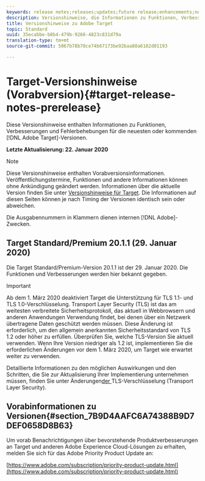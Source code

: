 ```yaml
---
keywords: release notes;releases;updates;future release;enhancements;new features;fixes
description: Versionshinweise, die Informationen zu Funktionen, Verbesserungen und Fehlerbehebungen in den neuesten oder künftigen DNL-Adobe Target-Versionen enthalten.
title: Versionshinweise zu Adobe Target
topic: Standard
uuid: 35ecabbe-b8b4-479b-9266-4823c831d79a
translation-type: tm+mt
source-git-commit: 5067b78b78ce74b67173be92baa88a6182d01193

---
```



# Target-Versionshinweise (Vorabversion){#target-release-notes-prerelease}

Diese Versionshinweise enthalten Informationen zu Funktionen, Verbesserungen und Fehlerbehebungen für die neuesten oder kommenden [!DNL Adobe Target]-Versionen.

**Letzte Aktualisierung: 22. Januar 2020**

>[!NOTE]
>
>Diese Versionshinweise enthalten Vorabversionsinformationen. Veröffentlichungstermine, Funktionen und andere Informationen können ohne Ankündigung geändert werden. Informationen über die aktuelle Version finden Sie unter [Versionshinweise für Target](release-notes.md). Die Informationen auf diesen Seiten können je nach Timing der Versionen identisch sein oder abweichen.
>
>Die Ausgabennummern in Klammern dienen internen [!DNL Adobe]-Zwecken.

## Target Standard/Premium 20.1.1 (29. Januar 2020) 

Die Target Standard/Premium-Version 20.1.1 ist der 29. Januar 2020. Die Funktionen und Verbesserungen werden hier bekannt gegeben.

>[!IMPORTANT]
>
>Ab dem 1. März 2020 deaktiviert Target die Unterstützung für TLS 1.1- und TLS 1.0-Verschlüsselung. Transport Layer Security (TLS) ist das am weitesten verbreitete Sicherheitsprotokoll, das aktuell in Webbrowsern und anderen Anwendungen Verwendung findet, bei denen über ein Netzwerk übertragene Daten geschützt werden müssen. Diese Änderung ist erforderlich, um den allgemein anerkannten Sicherheitsstandard von TLS 1.2 oder höher zu erfüllen. Überprüfen Sie, welche TLS-Version Sie aktuell verwenden. Wenn Ihre Version niedriger als 1.2 ist, implementieren Sie die erforderlichen Änderungen vor dem 1. März 2020, um Target wie erwartet weiter zu verwenden.
>
> Detaillierte Informationen zu den möglichen Auswirkungen und den Schritten, die Sie zur Aktualisierung Ihrer Implementierung unternehmen müssen, finden Sie unter Änderungen[der ](/help/c-implementing-target/c-considerations-before-you-implement-target/tls-transport-layer-security-encryption.md)TLS-Verschlüsselung (Transport Layer Security).

## Vorabinformationen zu Versionen{#section_7B9D4AAFC6A74388B9D7DEF0658D8B63}

Um vorab Benachrichtigungen über bevorstehende Produktverbesserungen an Target und anderen Adobe Experience Cloud-Lösungen zu erhalten, melden Sie sich für das Adobe Priority Product Update an:

[https://www.adobe.com/subscription/priority-product-update.html](https://www.adobe.com/subscription/priority-product-update.html)
